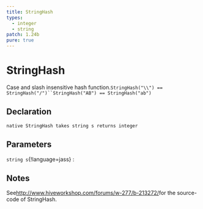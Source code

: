 ```yaml
---
title: StringHash
types:
  - integer
  - string
patch: 1.24b
pure: true
---
```


# StringHash
Case and slash insensitive hash function.`StringHash("\\") == StringHash("/")``StringHash("AB") == StringHash("ab")`

## Declaration

```jass
native StringHash takes string s returns integer
```

## Parameters
`string s`{!language=jass}
: 

## Notes 
See<http://www.hiveworkshop.com/forums/w-277/b-213272/>for the source-code of StringHash.
